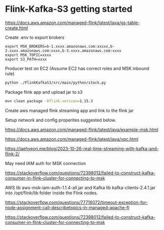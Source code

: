 # Flink-Kafka-S3 getting started

<https://docs.aws.amazon.com/managed-flink/latest/java/gs-table-create.html>

Create .env to export brokers

```
export MSK_BROKERS=b-1.xxxx.amazonaws.com:xxxxx,b-2.xxxx.amazonaws.com:xxxx,b-3.xxxx.amazonaws.com:xxxx
export MSK_TOPIC=xxxx
export S3_PATH=xxxx
```

Producer test on EC2 (Assume EC2 has correct roles and MSK inbound rule)

```bash
python ./FlinkKafkaS3/src/main/python/stock.py
```

Package flink app and upload jar to s3

```bash
mvn clean package -Dflink.version=1.15.3
```

Create aws managed flink streaming app and link to the flink jar

Setup network and config properites suggested below.

https://docs.aws.amazon.com/managed-flink/latest/java/example-msk.html

https://docs.aws.amazon.com/managed-flink/latest/java/vpc.html

https://jaehyeon.me/blog/2023-10-26-real-time-streaming-with-kafka-and-flink-2/


May need IAM auth for MSK connection

https://stackoverflow.com/questions/72398012/failed-to-construct-kafka-consumer-in-flink-cluster-for-connecting-to-msk
 
AWS lib aws-msk-iam-auth-1.1.4-all.jar and Kafka lib kafka-clients-2.4.1.jar into /opt/flink/lib folder inside the Flink nodes.


https://stackoverflow.com/questions/77716072/timeout-exception-for-node-assignment-call-describetopics-in-managed-apache-fl


https://stackoverflow.com/questions/72398012/failed-to-construct-kafka-consumer-in-flink-cluster-for-connecting-to-msk


